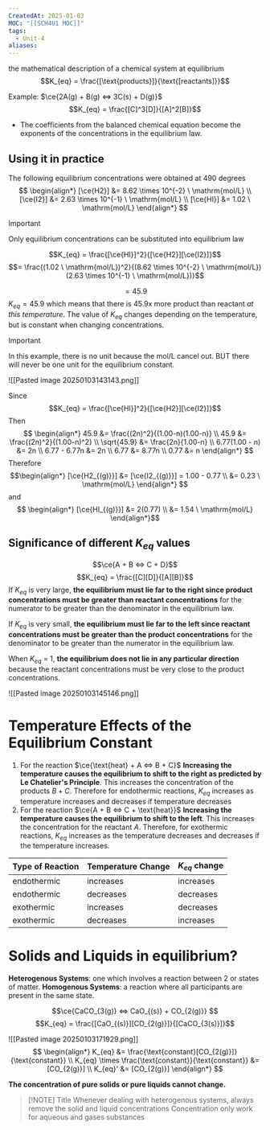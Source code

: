 ```yaml
---
CreatedAt: 2025-01-03
MOC: "[[SCH4U1 MOC]]"
tags:
  - Unit-4
aliases:
---
```

the mathematical description of a chemical system at equilibrium 
$$K_{eq} = \frac{[\text{products}]}{\text{[reactants]}}$$

Example: $\ce{2A(g) + B(g) <=> 3C(s) + D(g)}$
$$K_{eq} = \frac{[C]^3[D]}{[A]^2[B]}$$
- The coefficients from the balanced chemical equation become the exponents of the concentrations in the equilibrium law.

## Using it in practice
The following equilibrium concentrations were obtained at 490 degrees
$$
\begin{align*}
[\ce{H2}] &= 8.62 \times 10^{-2} \ \mathrm{mol/L} \\
[\ce{I2}] &= 2.63 \times 10^{-1} \ \mathrm{mol/L} \\
[\ce{HI}] &= 1.02 \ \mathrm{mol/L}
\end{align*}
$$

> [!IMPORTANT] 
> Only equilibrium concentrations can be substituted into equilibrium law

$$K_{eq} = \frac{[\ce{HI}]^2}{[\ce{H2}][\ce{I2}]}$$
$$= \frac{(1.02 \ \mathrm{mol/L})^2}{(8.62 \times 10^{-2} \ \mathrm{mol/L})(2.63 \times 10^{-1} \ \mathrm{mol/L})}$$

$$=45.9$$
$K_{eq} = 45.9$ which means that there is 45.9x more product than reactant *at this temperature*.
The value of $K_{eq}$ changes depending on the temperature, but is constant when changing concentrations.

> [!IMPORTANT]
> In this example, there is no unit because the mol/L cancel out. BUT there will never be one unit for the equilibrium constant.

![[Pasted image 20250103143143.png]]

Since
$$K_{eq} = \frac{[\ce{HI}]^2}{[\ce{H2}][\ce{I2}]}$$
Then
$$
\begin{align*}
45.9 &= \frac{(2n)^2}{(1.00-n)(1.00-n)} \\
45.9 &= \frac{(2n)^2}{(1.00-n)^2} \\
\sqrt{45.9} &= \frac{2n}{1.00-n} \\
6.77(1.00 - n) &= 2n \\
6.77 - 6.77n &= 2n \\
6.77 &= 8.77n \\
0.77 &= n
\end{align*}
$$
Therefore
$$\begin{align*}
[\ce{H2_{(g)}}] &= [\ce{I2_{(g)}}] = 1.00 - 0.77 \\
&= 0.23 \ \mathrm{mol/L}
\end{align*}
$$
and
$$
\begin{align*}
[\ce{HI_{(g)}}] &= 2(0.77) \\
&= 1.54 \ \mathrm{mol/L}
\end{align*}$$

## Significance of different $K_{eq}$ values
$$\ce{A + B <=> C + D}$$ $$K_{eq} = \frac{[C][D]}{[A][B]}$$If $K_{eq}$​ is very large, **the equilibrium must lie far to the right since product concentrations must be greater than reactant concentrations** for the numerator to be greater than the denominator in the equilibrium law.

If $K_{eq}​$ is very small, **the equilibrium must lie far to the left since reactant concentrations must be greater than the product concentrations** for the denominator to be greater than the numerator in the equilibrium law.

When $K_{eq}$​ = 1, **the equilibrium does not lie in any particular direction** because the reactant concentrations must be very close to the product concentrations.

![[Pasted image 20250103145146.png]]

# Temperature Effects of the Equilibrium Constant

1. For the reaction $\ce{\text{heat} + A <=> B + C}$
   **Increasing the temperature causes the equilibrium to shift to the right as predicted by Le Chatelier's Principle**. This increases the concentration of the products $B + C$. Therefore for endothermic reactions, $K_{eq}$ increases as temperature increases and decreases if temperature decreases
2. For the reaction $\ce{A + B <=> C + \text{heat}}$
   **Increasing the temperature causes the equilibrium to shift to the left**. This increases the concentration for the reactant $A$. Therefore, for exothermic reactions, $K_{eq}$ increases as the temperature decreases and decreases if the temperature increases. 


| Type of Reaction | Temperature Change | $K_{eq}$ change |
| ---------------- | ------------------ | --------------- |
| endothermic      | increases          | increases       |
| endothermic      | decreases          | decreases       |
| exothermic       | increases          | decreases       |
| exothermic       | decreases          | increases       |

# Solids and Liquids in equilibrium?
**Heterogenous Systems**: one which involves a reaction between 2 or states of matter.
**Homogenous Systems**: a reaction where all participants are present in the same state.

$$\ce{CaCO_{3(g)} <=> CaO_{(s)} + CO_{2(g)}} $$
$$K_{eq} = \frac{[CaO_{(s)}][CO_{2(g)}]}{[CaCO_{3(s)}]}$$

![[Pasted image 20250103171929.png]]
$$
\begin{align*}
K_{eq} &= \frac{\text{constant}[CO_{2(g)}]}{\text{constant}} \\
K_{eq} \times \frac{\text{constant}}{\text{constant}} &= [CO_{2(g)}] \\
K_{eq}' &= [CO_{2(g)}]
\end{align*}
$$

**The concentration of pure solids or pure liquids cannot change.** 
> [!NOTE] Title
> Whenever dealing with heterogenous systems, always remove the solid and liquid concentrations
> Concentration only work for aqueous and gases substances
